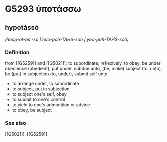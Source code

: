 # G5293 ὑποτάσσω

## hypotássō

_(hoop-ot-as'-so | hoo-poh-TAHS-soh | yoo-poh-TAHS-soh)_

### Definition

from [[G5259]] and [[G5021]]; to subordinate; reflexively, to obey; be under obedience (obedient), put under, subdue unto, (be, make) subject (to, unto), be (put) in subjection (to, under), submit self unto.

- to arrange under, to subordinate
- to subject, put in subjection
- to subject one's self, obey
- to submit to one's control
- to yield to one's admonition or advice
- to obey, be subject

### See also

[[G5021]], [[G5259]]

